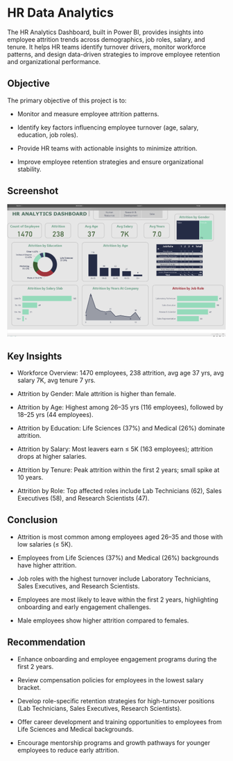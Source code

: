 # HR Data Analytics

The HR Analytics Dashboard, built in Power BI, provides insights into employee attrition trends across demographics, job roles, salary, and tenure. It helps HR teams identify turnover drivers, monitor workforce patterns, and design data-driven strategies to improve employee retention and organizational performance.

## Objective

The primary objective of this project is to:

   * Monitor and measure employee attrition patterns.

   * Identify key factors influencing employee turnover (age, salary, education, job roles).

   * Provide HR teams with actionable insights to minimize attrition.

   * Improve employee retention strategies and ensure organizational stability.

## Screenshot

![HR Dashboard](https://github.com/Aayushigupta357/HR-data-analysis-dashboard/blob/main/HR-Analytics-Dashboard.png)

## Key Insights

 - Workforce Overview: 1470 employees, 238 attrition, avg age 37 yrs, avg salary 7K, avg tenure 7 yrs.

  - Attrition by Gender: Male attrition is higher than female.

  - Attrition by Age: Highest among 26–35 yrs (116 employees), followed by 18–25 yrs (44 employees).

   - Attrition by Education: Life Sciences (37%) and Medical (26%) dominate attrition.

   - Attrition by Salary: Most leavers earn ≤ 5K (163 employees); attrition drops at higher salaries.

  - Attrition by Tenure: Peak attrition within the first 2 years; small spike at 10 years.

  - Attrition by Role: Top affected roles include Lab Technicians (62), Sales Executives (58), and Research Scientists (47).

## Conclusion

   * Attrition is most common among employees aged 26–35 and those with low salaries (≤ 5K).

   * Employees from Life Sciences (37%) and Medical (26%) backgrounds have higher attrition.

   * Job roles with the highest turnover include Laboratory Technicians, Sales Executives, and Research Scientists.

   * Employees are most likely to leave within the first 2 years, highlighting onboarding and early engagement challenges.

   * Male employees show higher attrition compared to females.

## Recommendation

 * Enhance onboarding and employee engagement programs during the first 2 years.

* Review compensation policies for employees in the lowest salary bracket.

* Develop role-specific retention strategies for high-turnover positions (Lab Technicians, Sales Executives, Research Scientists).

* Offer career development and training opportunities to employees from Life Sciences and Medical backgrounds.

* Encourage mentorship programs and growth pathways for younger employees to reduce early attrition.
